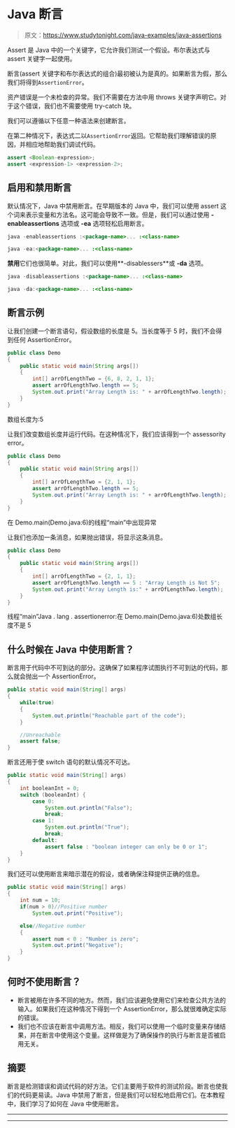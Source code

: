 # Java 断言

> 原文：<https://www.studytonight.com/java-examples/java-assertions>

Assert 是 Java 中的一个关键字，它允许我们测试一个假设。布尔表达式与 assert 关键字一起使用。

断言(assert 关键字和布尔表达式的组合)最初被认为是真的。如果断言为假，那么我们将得到`AssertionError`。

资产错误是一个未检查的异常。我们不需要在方法中用 throws 关键字声明它。对于这个错误，我们也不需要使用 try-catch 块。

我们可以遵循以下任意一种语法来创建断言。

在第二种情况下，表达式二以`AssertionError`返回。它帮助我们理解错误的原因，并相应地帮助我们调试代码。

```java
assert <Boolean-expression>;
assert <expression-1> <expression-2>;
```

## 启用和禁用断言

默认情况下，Java 中禁用断言。在早期版本的 Java 中，我们可以使用 assert 这个词来表示变量和方法名。这可能会导致不一致。但是，我们可以通过使用 **-enableassertions** 选项或 **-ea** 选项轻松启用断言。

```java
java -enableassertions :<package-name>... :<class-name>
```

```java
java -ea:<package-name>... :<class-name>
```

**禁用**它们也很简单。对此，我们可以使用**-disablessers**或 **-da** 选项。

```java
java -disableassertions :<package-name>... :<class-name>
```

```java
java -da:<package-name>... :<class-name>
```

## 断言示例

让我们创建一个断言语句，假设数组的长度是 5。当长度等于 5 时，我们不会得到任何 AssertionError。

```java
public class Demo
{
	public static void main(String args[])
	{
		int[] arrOfLengthTwo = {6, 8, 2, 1, 1};
		assert arrOfLengthTwo.length == 5;
		System.out.print("Array Length is: " + arrOfLengthTwo.length);
	}
}
```

数组长度为:5

让我们改变数组长度并运行代码。在这种情况下，我们应该得到一个 assessority error。

```java
public class Demo
{
	public static void main(String args[])
	{
		int[] arrOfLengthTwo = {2, 1, 1};
		assert arrOfLengthTwo.length == 5;
		System.out.print("Array Length is: " + arrOfLengthTwo.length);
	}
}
```

在 Demo.main(Demo.java:6)的线程“main”中出现异常

让我们也添加一条消息，如果抛出错误，将显示这条消息。

```java
public class Demo
{
	public static void main(String args[])
	{
		int[] arrOfLengthTwo = {2, 1, 1};
		assert arrOfLengthTwo.length == 5 : "Array Length is Not 5";
		System.out.print("Array Length is:" + arrOfLengthTwo.length);
	}
}
```

线程“main”Java . lang . assertionerror:在 Demo.main(Demo.java:6)处数组长度不是 5

## 什么时候在 Java 中使用断言？

断言用于代码中不可到达的部分。这确保了如果程序试图执行不可到达的代码，那么就会抛出一个 AssertionError。

```java
public static void main(String[] args)
{
	while(true)
	{
		System.out.println("Reachable part of the code");
	}

	//Unreachable
	assert false;
}
```

断言还用于使 switch 语句的默认情况不可达。

```java
public static void main(String[] args)
{
	int booleanInt = 0;
	switch (booleanInt) {
		case 0:
	        System.out.println("False");
		    break;
		case 1:
		    System.out.println("True");
		    break;
		default:
			assert false : "boolean integer can only be 0 or 1"; 
    }
} 
```

我们还可以使用断言来暗示潜在的假设，或者确保注释提供正确的信息。

```java
public static void main(String[] args)
{
	int num = 10;
	if(num > 0)//Positive number
		System.out.print("Positive");

	else//Negative number
	{
		assert num < 0 : "Number is zero";
		System.out.print("Negative");
	}
}
```

## 何时不使用断言？

*   断言被用在许多不同的地方。然而，我们应该避免使用它们来检查公共方法的输入。如果我们在这种情况下得到一个 AssertionError，那么就很难确定实际的错误。
*   我们也不应该在断言中调用方法。相反，我们可以使用一个临时变量来存储结果，并在断言中使用这个变量。这样做是为了确保操作的执行与断言是否被启用无关。

## 摘要

断言是检测错误和调试代码的好方法。它们主要用于软件的测试阶段。断言也使我们的代码更易读。Java 中禁用了断言，但是我们可以轻松地启用它们。在本教程中，我们学习了如何在 Java 中使用断言。

* * *

* * *